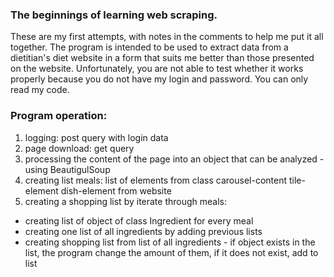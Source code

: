 ### The beginnings of learning web scraping.

These are my first attempts, with notes in the comments to help me put it all together.
The program is intended to be used to extract data from a dietitian's diet website 
in a form that suits me better than those presented on the website.
Unfortunately, you are not able to test whether it works properly because 
you do not have my login and password.
You can only read my code.

### Program operation:
1. logging: post query with login data
2. page download: get query
3. processing the content of the page into an object that can be analyzed - using BeautigulSoup
4. creating list meals: list of elements from class carousel-content tile-element dish-element 
from website
5. creating a shopping list by iterate through meals:
* creating list of object of class Ingredient for every meal
* creating one list of all ingredients by adding previous lists
* creating shopping list from list of all ingredients - if object exists in the list, 
the program change the amount of them, if it does not exist, add to list 

